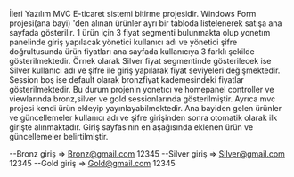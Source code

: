 İleri Yazılım MVC E-ticaret sistemi bitirme projesidir.
Windows Form projesi(ana bayi) 'den alınan ürünler ayrı bir tabloda listelenerek satışa ana sayfada gösterilir. 1 ürün için 3 fiyat segmenti bulunmakta olup yonetım panelinde giriş yapılacak yönetici kullanıcı adı ve yönetici şifre doğrultusunda ürün fiyatları ana sayfada kullanıcıya 3 farklı şekilde gösterilmektedir. Örnek olarak Silver fiyat segmentinde gösterilecek ise Silver kullanıcı adı ve şifre ile giriş yapılarak fiyat seviyeleri değişmektedir. Session boş ise default olarak bronzfiyat kademesindeki fiyatlar gösterilmektedir. Bu durum projenin yonetıcı ve homepanel controller ve viewlarında  bronz,silver ve gold sessionlarında gösterilmiştir. Ayrıca mvc projesi kendi ürün ekleyip yayınlayabilmektedir. Ana bayiden gelen ürünler ve güncellemeler kullanıcı adı ve şifre girişinden sonra otomatik olarak ilk girişte alınmaktadır. Giriş sayfasının en aşağısında eklenen ürün ve güncellemeler belirtilmiştir. 

--Bronz giriş => Bronz@gmail.com 12345
--Silver giriş => Silver@gmail.com 12345
--Gold giriş => Gold@gmail.com 12345

